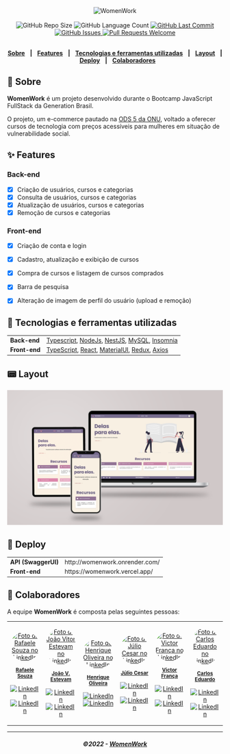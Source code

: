 
<div align="center">
   <img alt="WomenWork" src=".github/assets/ww-logo.png" width="40%"/>
</div>
<br/>
<div align="center">
   <img alt="GitHub Repo Size" src="https://img.shields.io/github/repo-size/Women-Work/womenwork">
   <img alt="GitHub Language Count" src="https://img.shields.io/github/languages/count/Women-Work/womenwork">
   <a href="https://github.com/Women-Work/womenwork/commits/main">
      <img alt="GitHub Last Commit" src="https://img.shields.io/github/last-commit/Women-Work/womenwork">
   </a>
   <a href="https://github.com/Women-Work/womenwork/issues">
      <img alt="GitHub Issues" src="https://img.shields.io/github/issues/Women-Work/womenwork">
   </a>
   <a href="https://github.com/Women-Work/womenwork/pulls">
      <img alt="Pull Requests Welcome" src="https://img.shields.io/badge/PRs-welcome-brightgreen.svg?style=flat">
   </a>
</div>

</br>
<div align="center">

[**Sobre**](#-sobre) &nbsp;&nbsp;**|**&nbsp;&nbsp;
[**Features**](#-features) &nbsp;&nbsp;**|**&nbsp;&nbsp;
[**Tecnologias e ferramentas utilizadas**](#-tecnologias-e-ferramentas-utilizadas) &nbsp;&nbsp;**|**&nbsp;&nbsp;
[**Layout**](#-layout) &nbsp;&nbsp;**|**&nbsp;&nbsp;
[**Deploy**](#-deploy) &nbsp;&nbsp;**|**&nbsp;&nbsp;
[**Colaboradores**](#-colaboradores)

</div>

## 📃 Sobre

<!--<img src=".github/assets/web.png" alt="Landing page WomenWork" />-->

**WomenWork** é um projeto desenvolvido durante o Bootcamp JavaScript FullStack da Generation Brasil. 

O projeto, um e-commerce pautado na [ODS 5 da ONU](https://brasil.un.org/pt-br/sdgs/5), voltado a oferecer cursos de tecnologia com preços acessíveis para mulheres em situação de vulnerabilidade social.

## ✨ Features

### Back-end

- [x] Criação de usuários, cursos e categorias
- [x] Consulta de usuários, cursos e categorias
- [x] Atualização de usuários, cursos e categorias
- [x] Remoção de cursos e categorias

<!--<img src=".github/assets/ERD.svg" alt="Diagrama ERD" height="800px"/>-->

### Front-end
- [x] Criação de conta e login
- [x] Cadastro, atualização e exibição de cursos
- [x] Compra de cursos e listagem de cursos comprados
- [x] Barra de pesquisa
- [x] Alteração de imagem de perfil do usuário (upload e remoção)



## 🔧 Tecnologias e ferramentas utilizadas

<table>
  <tbody>
    <tr>
      <td style="font-weight: bold">Back-end</td>
      <td>
        <a href="https://www.typescriptlang.org/" target="_blank" rel="noopener noreferrer">Typescript</a>,
        <a href="https://nodejs.org/en/" target="_blank" rel="noopener noreferrer">NodeJs</a>,
        <a href="https://www.nestjs.com/" target="_blank" rel="noopener noreferrer">NestJS</a>,
        <a href="https://www.mysql.com" target="_blank" rel="noopener noreferrer">MySQL</a>,
        <a href="https://www.insomnia.rest" target="_blank" rel="noopener noreferrer">Insomnia</a>
      </td>
    </tr>
    <tr>
      <td style="font-weight: bold">Front-end</td>
      <td>
        <a href="https://www.typescriptlang.org/" target="_blank" rel="noopener noreferrer">TypeScript</a>,
        <a href="https://reactjs.org/" target="_blank" rel="noopener noreferrer">React</a>,
        <a href="https://mui.com/" target="_blank" rel="noopener noreferrer">MaterialUI</a>,
        <a href="https://redux.js.org/" target="_blank" rel="noopener noreferrer">Redux</a>,
        <a href="https://axios-http.com/docs/intro" target="_blank" rel="noopener noreferrer">Axios</a>
      </td>
    </tr>
  </tbody>
</table>

## 📟 Layout

<img src=".github/assets/mockup.png">

## 🚀 Deploy

<table>
  <tbody>
    <tr>
      <td style="font-weight: bold">API (SwaggerUI)</td>
      <td>http://womenwork.onrender.com/</td>
    </tr>
    <tr>
      <td style="font-weight: bold">Front-end</td>
      <td>https://womenwork.vercel.app/</td>
    </tr>
  </tbody>
</table>


## 🤝 Colaboradores

  

A equipe **WomenWork** é composta pelas seguintes pessoas:

 
<table>

<tr>

<td align="center">

<a href="#">

<img src="https://womenworkaws.s3.amazonaws.com/team/1669152123927.jpg" style="border-radius: 50%" width="100px;" alt="Foto da Rafaele Souza no LinkedIn"/><br>

<sub>

<b>Rafaele Souza</b>

</sub>

<a href="https://www.github.com/raffaez/"><img src="https://img.shields.io/badge/github%20-%23333333.svg?&style=flat&logo=github&logoColor=white" alt="LinkedIn"/></a>
</a><a href="https://www.linkedin.com/in/rafaele-souza/"><img src="https://img.shields.io/badge/linkedin%20-%230077B5.svg?&style=flat&logo=linkedin&logoColor=white" alt="LinkedIn"/></a>
</a>

</td>

<td align="center">

<a href="#">

<img src="https://womenworkaws.s3.amazonaws.com/team/1652114561045.jpeg" style="border-radius: 50%" width="100px;" alt="Foto do João Vitor Estevam no LinkedIn"/><br>

<sub>

<b>João V. Estevam</b>

</sub>

<a href="https://github.com/Najmate"><img src="https://img.shields.io/badge/github%20-%23333333.svg?&style=flat&logo=github&logoColor=white" alt="LinkedIn"/></a>
</a><a href="https://www.linkedin.com/in/jo%C3%A3o-vitor-estevam-82ba85207/"><img src="https://img.shields.io/badge/linkedin%20-%230077B5.svg?&style=flat&logo=linkedin&logoColor=white" alt="LinkedIn"/></a>
</a>

</td>
<td align="center">

<a href="#">

<img src="https://womenworkaws.s3.amazonaws.com/team/1663330916197.jpg" style="border-radius: 50%" width="100px;" alt="Foto do Henrique Oliveira no LinkedIn"/><br>

<sub>

<b>Henrique Oliveira</b>

</sub>

<a href="https://github.com/xHenrique22"><img src="https://img.shields.io/badge/github%20-%23333333.svg?&style=flat&logo=github&logoColor=white" alt="LinkedIn"/></a>
</a><a href="https://www.linkedin.com/in/henrique-oliveira-137b1423a/"><img src="https://img.shields.io/badge/linkedin%20-%230077B5.svg?&style=flat&logo=linkedin&logoColor=white" alt="LinkedIn"/></a>
</a>

</td>
<td align="center">

<a href="#">

<img src="https://womenworkaws.s3.amazonaws.com/team/1648154893734.jpg" style="border-radius: 50%" width="100px;" alt="Foto do Júlio Cesar no LinkedIn"/><br>

<sub>

<b>Júlio Cesar</b>

</sub>

<a href="https://github.com/Juliojnr"><img src="https://img.shields.io/badge/github%20-%23333333.svg?&style=flat&logo=github&logoColor=white" alt="LinkedIn"/></a>
</a><a href="https://www.linkedin.com/in/juliocgcj/"><img src="https://img.shields.io/badge/linkedin%20-%230077B5.svg?&style=flat&logo=linkedin&logoColor=white" alt="LinkedIn"/></a>
</a>

</td>
<td align="center">

<a href="#">

<img src="https://womenworkaws.s3.amazonaws.com/team/1675196750994.jpg" style="border-radius: 50%" width="100px;" alt="Foto do Victor França no LinkedIn"/><br>

<sub>

<b>Victor França</b>

</sub>

<a href="https://github.com/victordnf"><img src="https://img.shields.io/badge/github%20-%23333333.svg?&style=flat&logo=github&logoColor=white" alt="LinkedIn"/></a>
</a><a href="https://www.linkedin.com/in/victordnf/"><img src="https://img.shields.io/badge/linkedin%20-%230077B5.svg?&style=flat&logo=linkedin&logoColor=white" alt="LinkedIn"/></a>
</a>

</td>
<td align="center">

<a href="#">

<img src="https://womenworkaws.s3.amazonaws.com/team/1660923014407.jpg" style="border-radius: 50%" width="100px;" alt="Foto do Carlos Eduardo no LinkedIn"/><br>

<sub>

<b>Carlos Eduardo</b>

</sub>

<a href="https://github.com/Santozcl"><img src="https://img.shields.io/badge/github%20-%23333333.svg?&style=flat&logo=github&logoColor=white" alt="LinkedIn"/></a>
</a><a href="https://www.linkedin.com/in/carlos-eduardo-996b4421a/"><img src="https://img.shields.io/badge/linkedin%20-%230077B5.svg?&style=flat&logo=linkedin&logoColor=white" alt="LinkedIn"/></a>
</a>

</td>
</tr>

</table>

---

<h5 align="center">
  &copy;2022 - <a href="https://github.com/Women-Work/">WomenWork</a>
</h5>
